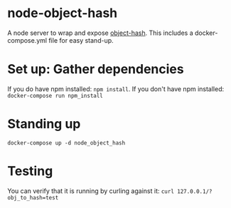 # node-object-hash
A node server to wrap and expose [object-hash](https://github.com/puleos/object-hash). This includes a docker-compose.yml file for easy stand-up.

# Set up: Gather dependencies
If you do have npm installed: `npm install`.
If you don't have npm installed: `docker-compose run npm_install`

# Standing up
`docker-compose up -d node_object_hash`

# Testing
You can verify that it is running by curling against it: `curl 127.0.0.1/?obj_to_hash=test`
